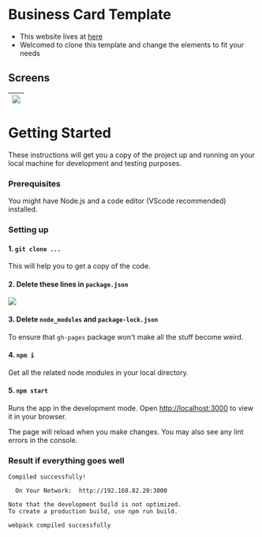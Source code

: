 # Business Card Template
- This website lives at [here](https://whiteshadow1234.github.io/business-card-template/)
- Welcomed to clone this template and change the elements to fit your needs



## Screens
| ![](https://i.imgur.com/XQ9nPI5.png)  |
| ------------------------------------- |





# Getting Started
These instructions will get you a copy of the project up and running on your local machine for development and testing purposes.

### Prerequisites
You might have Node.js and a code editor (VScode recommended) installed.



### Setting up

#### 1. `git clone ...`
This will help you to get a copy of the code.

#### 2. Delete these lines in `package.json`
![](https://i.imgur.com/BYUTyZT.png)



#### 3. Delete `node_modules` and `package-lock.json`
To ensure that `gh-pages` package won't make all the stuff become weird.



#### 4. `npm i`
Get all the related node modules in your local directory.


#### 5. `npm start`

Runs the app in the development mode.
Open [http://localhost:3000](http://localhost:3000) to view it in your browser.

The page will reload when you make changes.
You may also see any lint errors in the console.


### Result if everything goes well
```
Compiled successfully!

  On Your Network:  http://192.168.82.20:3000

Note that the development build is not optimized.
To create a production build, use npm run build.

webpack compiled successfully
```
